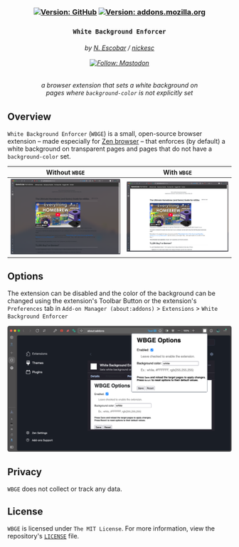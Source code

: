 <h3 align="center" >
  <!--
  github color: brightgreen
  label color: #505050
  mastodon color: #6364FF
  mozilla color: #6e008b
  box color: #F0F0F0
  -->

  <div>
    <a href="https://github.com/nickesc/white-background-enforcer"><img alt="Version: GitHub" src="https://img.shields.io/github/last-commit/nickesc/white-background-enforcer?display_timestamp=committer&style=for-the-badge&logo=github&label=Latest&labelColor=%23505050&color=brightgreen"></a>
    <a href="https://addons.mozilla.org/en-US/firefox/addon/wbge/"><img alt="Version: addons.mozilla.org" src="https://img.shields.io/amo/v/wbge?style=for-the-badge&logo=firefox&label=Firefox&labelColor=%236e008b&color=%23F0F0F0
    "></a>
  </div>
  <h3 align="center">
    <code>White Background Enforcer</code>
  </h3>
  
  <h6 align="center">
    by <a href="https://nickesc.github.io">N. Escobar</a> / <a href="https://github.com/nickesc">nickesc</a>
    <br><br>
    <a href="https://infosec.exchange/@nickesc"><img alt="Follow: Mastodon" src="https://img.shields.io/mastodon/follow/109578095057040584?domain=infosec.exchange&style=for-the-badge&logo=mastodon&label=Follow&labelColor=%23505050&color=%236364FF"></a>
  </h6>
  <h6 align="center">
    a browser extension that sets a white background
    on<br>pages where <code>background-color</code> is not explicitly set
  </h6>
  <div align="center">
    
  </div>
</h3>

## Overview
`White Background Enforcer` (`WBGE`) is a small, open-source browser extension – made especially for [Zen browser](https://zen-browser.app/) – that enforces (by default) a white background on transparent pages and pages that do not have a `background-color` set.

Without `WBGE` | With `WBGE`
-|-
![Transparent background example](docs/img/without-wbge.png)|![White background example](docs/img/with-wbge.png)

## Options

The extension can be disabled and the color of the background can be changed using the extension's Toolbar Button or the extension's `Preferences` tab in `Add-on Manager (about:addons)` > `Extensions` > `White Background Enforcer`

![WBGE preferences tab in the Addon Manager](docs/img/options.png)

## Privacy

`WBGE` does not collect or track any data.

## License

`WBGE` is licensed under `The MIT License`. For more information, view the repository's [`LICENSE`](LICENSE) file.
